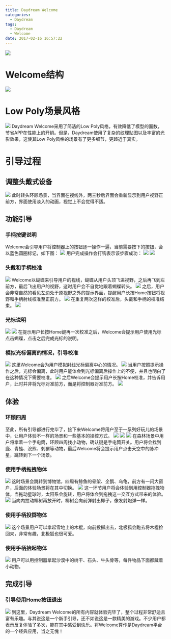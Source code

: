 ```yaml
---
title: Daydream Welcome
categories:
  - Daydream
tags:
  - Daydream
  - Welcome
date: 2017-02-16 16:57:22
---
```


![](http://cdn.tyrion.wang/Welcome_0.0_title.jpg)

<!--more-->
# Welcome结构
![](http://cdn.tyrion.wang/Welcome_1.0_structure.png)

# Low Poly场景风格
![](http://cdn.tyrion.wang/Welcome_11.0_scene_01.jpg?imageMogr2/thumbnail/1024x)
Daydream Welcome采用了简洁的Low Poly风格，有效降低了模型的面数，节省APP在性能上的开销。但是，Daydream使用了复杂的纹理贴图以及丰富的光影效果，这使其Low Poly风格的场景有了更多细节，更趋近于真实。

# 引导过程
## 调整头戴式设备
![](http://cdn.tyrion.wang/Welcome_1.0_HMD_adjust.jpg)
此时转头环顾场景，当界面在视线外，两三秒后界面会重新显示到用户视野正前方，界面使用淡入的动画，视觉上不会觉得不适。

## 功能引导
### 手柄按键说明
Welcome会引导用户将控制器上的按钮逐一操作一遍，当前需要按下的按钮，会以蓝色圆圈标记，如下图：
![](http://cdn.tyrion.wang/Welcome_2.3_button_info_1.1.jpg)
用户完成操作会打钩表示该步骤成功：
![](http://cdn.tyrion.wang/Welcome_2.3_button_info_1.jpg)
![](http://cdn.tyrion.wang/Welcome_2.3_button_info_2.jpg)

### 头戴和手柄校准
![](http://cdn.tyrion.wang/Welcome_3.0_calibrate_1.jpg)
Welcome以蝴蝶来引导用户的视线，蝴蝶从用户头顶飞进视野，之后再飞到左前方，最后飞出用户的视野，这时用户会不自觉地跟着蝴蝶转头。
![](http://cdn.tyrion.wang/Welcome_3.0_calibrate_2.jpg)
之后，用户会非常自然的看见左边处于原视野之外的提示界面，提醒用户长按Home按钮将视野和手柄射线校准至正前方。
![](http://cdn.tyrion.wang/Welcome_3.0_calibrate_3.jpg)
在重复两次这样的校准后，头戴和手柄的校准结束。
![](http://cdn.tyrion.wang/Welcome_3.0_calibrate_4.jpg)

### 光标说明
![](http://cdn.tyrion.wang/Welcome_4.0_cursor_1.jpg)
![](http://cdn.tyrion.wang/Welcome_4.0_cursor_2.jpg)
在提示用户长按Home键再一次校准之后，Welcome会提示用户使用光标点击蝴蝶，点击之后完成光标的说明。

### 模拟光标偏离的情况，引导校准
![](http://cdn.tyrion.wang/Welcome_4.3_cursor_calibrate_1.jpg)
这里Welcome会为用户模拟射线光标偏离中心的情况。
![](http://cdn.tyrion.wang/Welcome_4.3_cursor_calibrate_2.jpg)
当用户按照提示操作之后，光标会偏离，此时用户能体会到光标偏离后操作上的不便，并且也明白了在这种情况下需要校准。
![](http://cdn.tyrion.wang/Welcome_4.3_cursor_calibrate_3.jpg)
之后Welcome会提示用户长按Home校准，并告诉用户，此时并非将光标对准前方，而是将控制器对准前方。
![](http://cdn.tyrion.wang/Welcome_4.3_cursor_calibrate_4.jpg)

## 体验
### 环顾四周
至此，所有引导都进行完毕了，接下来Welcome将用户至于一系列好玩儿的场景中，让用户体验不一样的场景和一些基本的操控方式。
![](http://cdn.tyrion.wang/Welcome_5.0_exp_look_around_1.jpg)
![](http://cdn.tyrion.wang/Welcome_5.0_exp_look_around_2.jpg)
![](http://cdn.tyrion.wang/Welcome_5.0_exp_look_around_3.jpg?imageMogr2/thumbnail/468x)
在森林场景中用户将拿着一个手电筒，环顾四周找小动物，确认键是手电筒开关。用户将会找到鹿、青蛙、浣熊、刺猬等动物，最后Welcome将会提示用户点击天空中的脉冲星，跳转到下一个场景。

### 使用手柄拖拽物体
![](http://cdn.tyrion.wang/Welcome_13.0_exp_museum.jpg?imageMogr2/thumbnail/468x)
这时场景会跳转到博物馆，四周有鲸鱼的骨架、企鹅、乌龟，前方有一闪大窗户，后面的体验场景将在其中切换。
![](http://cdn.tyrion.wang/Welcome_13.0_exp_museum_1.jpg)
这一环节用户将会体验到用控制器拖拽物体，当拖动星球时，太阳系会旋转，用户将体会到拖拽这一交互方式带来的体验。
![](http://cdn.tyrion.wang/Welcome_13.0_exp_museum_3.jpg)
当向内拉动椰树再放开时，椰树会向前弹射出椰子，像发射炮弹一样。
### 使用手柄投掷物体
![](http://cdn.tyrion.wang/Welcome_13.0_exp_museum_2.jpg)
这个场景用户可以拿起雪地上的木棍，向前投掷出去，北极狐会跑去将木棍捡回来，非常有趣，北极狐也很可爱。
### 使用手柄拾起物体
![](http://cdn.tyrion.wang/Welcome_13.0_exp_museum_4.jpg)
用户可以用控制器拿起沙漠中的树干、石头、牛头骨等，每件物品下面都藏着小动物。

## 完成引导
### 引导使用Home按钮退出
![](http://cdn.tyrion.wang/Welcome_14.0_press_home_finish.jpg)
到这里，Daydream Welcome的所有内容就体验完毕了，整个过程非常舒适且富有乐趣。与其说这是一个新手引导，还不如说这是一款精美的游戏。不少用户都表示反复体验了多次，能在其中感受到快乐。将Welcome算作是Daydream平台的一个经典应用，当之无愧！

